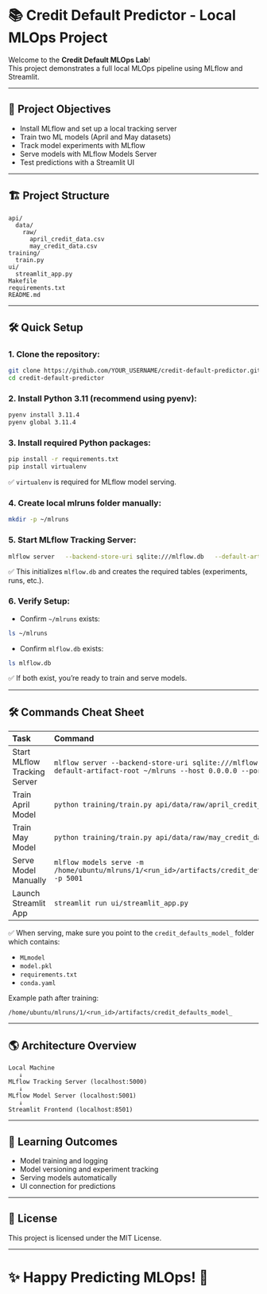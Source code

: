 # 📚 Credit Default Predictor - Local MLOps Project

Welcome to the **Credit Default MLOps Lab**!  
This project demonstrates a full local MLOps pipeline using MLflow and Streamlit.

---

## 🚀 Project Objectives
- Install MLflow and set up a local tracking server
- Train two ML models (April and May datasets)
- Track model experiments with MLflow
- Serve models with MLflow Models Server
- Test predictions with a Streamlit UI

---

## 🏗️ Project Structure

```
api/
  data/
    raw/
      april_credit_data.csv
      may_credit_data.csv
training/
  train.py
ui/
  streamlit_app.py
Makefile
requirements.txt
README.md
```

---

## 🛠️ Quick Setup

### 1. Clone the repository:

```bash
git clone https://github.com/YOUR_USERNAME/credit-default-predictor.git
cd credit-default-predictor
```

### 2. Install Python 3.11 (recommend using pyenv):

```bash
pyenv install 3.11.4
pyenv global 3.11.4
```

### 3. Install required Python packages:

```bash
pip install -r requirements.txt
pip install virtualenv
```

✅ `virtualenv` is required for MLflow model serving.

### 4. Create local mlruns folder manually:

```bash
mkdir -p ~/mlruns
```

### 5. Start MLflow Tracking Server:

```bash
mlflow server   --backend-store-uri sqlite:///mlflow.db   --default-artifact-root ~/mlruns   --host 0.0.0.0   --port 5000
```

✅ This initializes `mlflow.db` and creates the required tables (experiments, runs, etc.).

### 6. Verify Setup:

- Confirm `~/mlruns` exists:

```bash
ls ~/mlruns
```

- Confirm `mlflow.db` exists:

```bash
ls mlflow.db
```

✅ If both exist, you’re ready to train and serve models.

---

## 🛠️ Commands Cheat Sheet

| Task | Command |
|:---|:---|
| Start MLflow Tracking Server | `mlflow server --backend-store-uri sqlite:///mlflow.db --default-artifact-root ~/mlruns --host 0.0.0.0 --port 5000` |
| Train April Model | `python training/train.py api/data/raw/april_credit_data.csv` |
| Train May Model | `python training/train.py api/data/raw/may_credit_data.csv` |
| Serve Model Manually | `mlflow models serve -m /home/ubuntu/mlruns/1/<run_id>/artifacts/credit_defaults_model_ -p 5001` |
| Launch Streamlit App | `streamlit run ui/streamlit_app.py` |

✅ When serving, make sure you point to the `credit_defaults_model_` folder which contains:
- `MLmodel`
- `model.pkl`
- `requirements.txt`
- `conda.yaml`

Example path after training:

```
/home/ubuntu/mlruns/1/<run_id>/artifacts/credit_defaults_model_
```

---

## 🌎 Architecture Overview

```
Local Machine
   ↓
MLflow Tracking Server (localhost:5000)
   ↓
MLflow Model Server (localhost:5001)
   ↓
Streamlit Frontend (localhost:8501)
```

---

## 🧐 Learning Outcomes
- Model training and logging
- Model versioning and experiment tracking
- Serving models automatically
- UI connection for predictions

---

## 📜 License

This project is licensed under the MIT License.

---

# ✨ Happy Predicting MLOps! 🚀